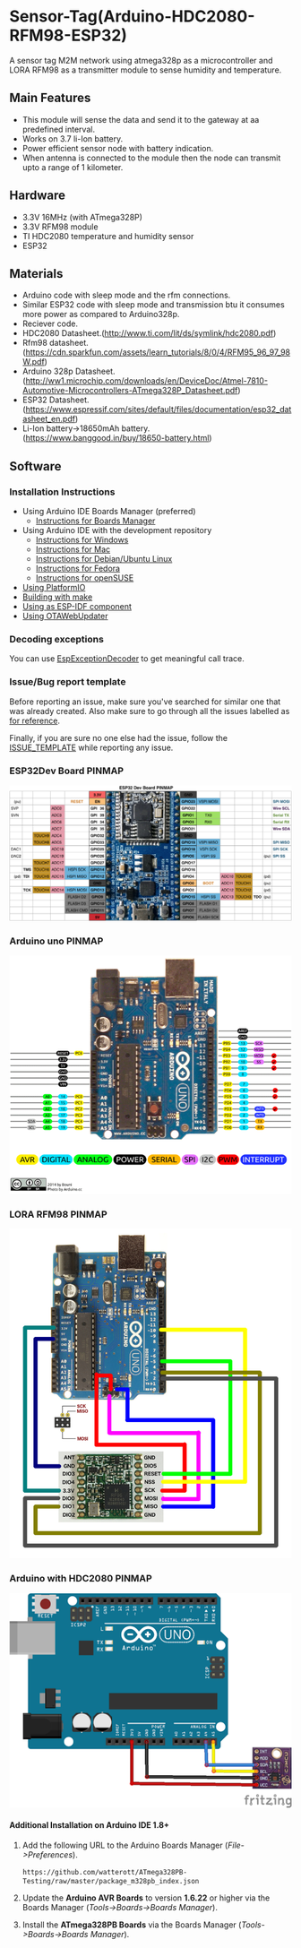 # Sensor-Tag(Arduino-HDC2080-RFM98-ESP32)
A sensor tag M2M network using atmega328p as a microcontroller and LORA RFM98 as a transmitter module to sense humidity and temperature. 
## Main Features
* This module will sense the data and send it to the gateway at aa predefined interval.
* Works on 3.7 li-Ion battery.
* Power efficient sensor node with battery indication.
* When antenna is connected to the module then the node can transmit upto a range of 1 kilometer.


## Hardware
*  3.3V 16MHz (with ATmega328P)
* 3.3V RFM98 module
* TI HDC2080 temperature and humidity sensor
* ESP32

## Materials
* Arduino code with sleep mode and the rfm connections.
* Similar ESP32 code with sleep mode and transmission btu it consumes more power as compared to Arduino328p.
* Reciever code.
* HDC2080 Datasheet.(http://www.ti.com/lit/ds/symlink/hdc2080.pdf)
* Rfm98 datasheet.(https://cdn.sparkfun.com/assets/learn_tutorials/8/0/4/RFM95_96_97_98W.pdf)
* Arduino 328p Datasheet.(http://ww1.microchip.com/downloads/en/DeviceDoc/Atmel-7810-Automotive-Microcontrollers-ATmega328P_Datasheet.pdf)
* ESP32 Datasheet.(https://www.espressif.com/sites/default/files/documentation/esp32_datasheet_en.pdf)
* Li-Ion battery->18650mAh battery.(https://www.banggood.in/buy/18650-battery.html)

## Software
### Installation Instructions
- Using Arduino IDE Boards Manager (preferred)
  + [Instructions for Boards Manager](docs/arduino-ide/boards_manager.md)
- Using Arduino IDE with the development repository
  + [Instructions for Windows](docs/arduino-ide/windows.md)
  + [Instructions for Mac](docs/arduino-ide/mac.md)
  + [Instructions for Debian/Ubuntu Linux](docs/arduino-ide/debian_ubuntu.md)
  + [Instructions for Fedora](docs/arduino-ide/fedora.md)
  + [Instructions for openSUSE](docs/arduino-ide/opensuse.md)
- [Using PlatformIO](docs/platformio.md)
- [Building with make](docs/make.md)
- [Using as ESP-IDF component](docs/esp-idf_component.md)
- [Using OTAWebUpdater](docs/OTAWebUpdate/OTAWebUpdate.md)

### Decoding exceptions

You can use [EspExceptionDecoder](https://github.com/me-no-dev/EspExceptionDecoder) to get meaningful call trace.

### Issue/Bug report template
Before reporting an issue, make sure you've searched for similar one that was already created. Also make sure to go through all the issues labelled as [for reference](https://github.com/espressif/arduino-esp32/issues?utf8=%E2%9C%93&q=is%3Aissue%20label%3A%22for%20reference%22%20).

Finally, if you are sure no one else had the issue, follow the [ISSUE_TEMPLATE](docs/ISSUE_TEMPLATE.md) while reporting any issue.

### ESP32Dev Board PINMAP

![Pin Functions](esp32_pinmap.png)

### Arduino uno PINMAP

![Pin Functions](Arduino-Uno-Pin-Diagram.png)
### LORA RFM98 PINMAP

![Pin Functions](lorawan_rfm95_arduino_large.jpg)
### Arduino with HDC2080 PINMAP

![Pin Functions](unnamed.png)


#### Additional Installation on Arduino IDE 1.8+

1. Add the following URL to the Arduino Boards Manager (*File->Preferences*).
   ```
   https://github.com/watterott/ATmega328PB-Testing/raw/master/package_m328pb_index.json
   ```

2. Update the **Arduino AVR Boards** to version **1.6.22** or higher via the Boards Manager (*Tools->Boards->Boards Manager*).

3. Install the **ATmega328PB Boards** via the Boards Manager (*Tools->Boards->Boards Manager*).




